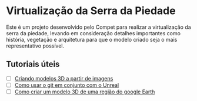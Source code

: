 # Virtualização da Serra da Piedade

Este é um projeto desenvolvido pelo Compet para realizar a virtualização da serra da piedade, levando em consideração detalhes importantes como história, vegetação e arquitetura para que o modelo criado seja o mais representativo possível.

## Tutoriais úteis

- [ ] [Criando modelos 3D a partir de imagens](https://youtu.be/dmlyQ9uiuF0)
- [ ] [Como usar o git em conjunto com o Unreal](https://youtu.be/5J0CczTshKY)
- [ ] [Como criar um modelo 3D de uma região do google Earth](https://youtu.be/mdXL-DTXBSU)

